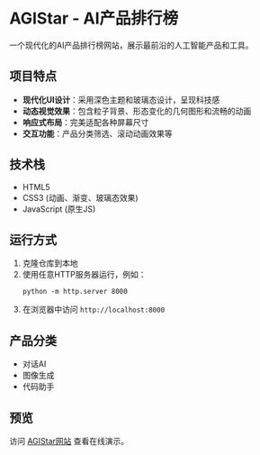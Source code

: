 # AGIStar - AI产品排行榜

一个现代化的AI产品排行榜网站，展示最前沿的人工智能产品和工具。

## 项目特点

- **现代化UI设计**：采用深色主题和玻璃态设计，呈现科技感
- **动态视觉效果**：包含粒子背景、形态变化的几何图形和流畅的动画
- **响应式布局**：完美适配各种屏幕尺寸
- **交互功能**：产品分类筛选、滚动动画效果等

## 技术栈

- HTML5
- CSS3 (动画、渐变、玻璃态效果)
- JavaScript (原生JS)

## 运行方式

1. 克隆仓库到本地
2. 使用任意HTTP服务器运行，例如：
   ```
   python -m http.server 8000
   ```
3. 在浏览器中访问 `http://localhost:8000`

## 产品分类

- 对话AI
- 图像生成
- 代码助手

## 预览

访问 [AGIStar网站](https://github.com/willsmith2099/agistar) 查看在线演示。
